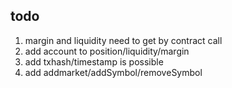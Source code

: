 

## todo

1. margin and liquidity need to get by contract call
2. add account to position/liquidity/margin
3. add txhash/timestamp is possible
4. add addmarket/addSymbol/removeSymbol
